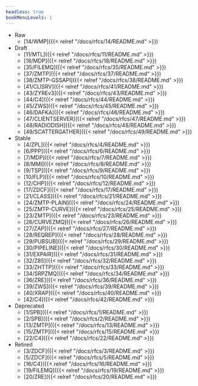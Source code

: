 ```yaml
---
headless: true
bookMenuLevels: 1
---
```


* Raw
  * [14/WMP]({{< relref "/docs/rfcs/14/README.md" >}})
* Draft
  * [11/MTL]({{< relref "/docs/rfcs/11/README.md" >}})
  * [18/MDP]({{< relref "/docs/rfcs/18/README.md" >}})
  * [35/FILEMQ]({{< relref "/docs/rfcs/35/README.md" >}})
  * [37/ZMTP]({{< relref "/docs/rfcs/37/README.md" >}})
  * [38/ZMTP-GSSAPI]({{< relref "/docs/rfcs/38/README.md" >}})
  * [41/CLISRV]({{< relref "/docs/rfcs/41/README.md" >}})
  * [43/ZYREv3]({{< relref "/docs/rfcs/43/README.md" >}})
  * [44/C4]({{< relref "/docs/rfcs/44/README.md" >}})
  * [45/ZWS]({{< relref "/docs/rfcs/45/README.md" >}})
  * [46/DAFKA]({{< relref "/docs/rfcs/46/README.md" >}})
  * [47/CLIENTSERVER]({{< relref "/docs/rfcs/47/README.md" >}})
  * [48/RADIODISH]({{< relref "/docs/rfcs/48/README.md" >}})
  * [49/SCATTERGATHER]({{< relref "/docs/rfcs/49/README.md" >}})
* Stable
  * [4/ZPL]({{< relref "/docs/rfcs/4/README.md" >}})
  * [6/PPP]({{< relref "/docs/rfcs/6/README.md" >}})
  * [7/MDP]({{< relref "/docs/rfcs/7/README.md" >}})
  * [8/MMI]({{< relref "/docs/rfcs/8/README.md" >}})
  * [9/TSP]({{< relref "/docs/rfcs/9/README.md" >}})
  * [10/FLP]({{< relref "/docs/rfcs/10/README.md" >}})
  * [12/CHP]({{< relref "/docs/rfcs/12/README.md" >}})
  * [17/ZDCF]({{< relref "/docs/rfcs/17/README.md" >}})
  * [21/CLASS]({{< relref "/docs/rfcs/21/README.md" >}})
  * [24/ZMTP-PLAIN]({{< relref "/docs/rfcs/24/README.md" >}})
  * [25/ZMTP-CURVE]({{< relref "/docs/rfcs/25/README.md" >}})
  * [23/ZMTP]({{< relref "/docs/rfcs/23/README.md" >}})
  * [26/CURVEZMQ]({{< relref "/docs/rfcs/26/README.md" >}})
  * [27/ZAP]({{< relref "/docs/rfcs/27/README.md" >}})
  * [28/REQREP]({{< relref "/docs/rfcs/28/README.md" >}})
  * [29/PUBSUB]({{< relref "/docs/rfcs/29/README.md" >}})
  * [30/PIPELINE]({{< relref "/docs/rfcs/30/README.md" >}})
  * [31/EXPAIR]({{< relref "/docs/rfcs/31/README.md" >}})
  * [32/Z85]({{< relref "/docs/rfcs/32/README.md" >}})
  * [33/ZHTTP]({{< relref "/docs/rfcs/33/README.md" >}})
  * [34/SRPZMQ]({{< relref "/docs/rfcs/34/README.md" >}})
  * [36/ZRE]({{< relref "/docs/rfcs/36/README.md" >}})
  * [39/ZWS]({{< relref "/docs/rfcs/39/README.md" >}})
  * [40/XRAP]({{< relref "/docs/rfcs/40/README.md" >}})
  * [42/C4]({{< relref "/docs/rfcs/42/README.md" >}})
* Deprecated
  * [1/SPB]({{< relref "/docs/rfcs/1/README.md" >}})
  * [2/SPB]({{< relref "/docs/rfcs/2/README.md" >}})
  * [13/ZMTP]({{< relref "/docs/rfcs/13/README.md" >}})
  * [15/ZMTP]({{< relref "/docs/rfcs/15/README.md" >}})
  * [22/C4]({{< relref "/docs/rfcs/22/README.md" >}})
* Retired
  * [3/ZDCF]({{< relref "/docs/rfcs/3/README.md" >}})
  * [5/ZDCF]({{< relref "/docs/rfcs/5/README.md" >}})
  * [16/C4]({{< relref "/docs/rfcs/16/README.md" >}})
  * [19/FILEMQ]({{< relref "/docs/rfcs/19/README.md" >}})
  * [20/ZRE]({{< relref "/docs/rfcs/20/README.md" >}})
